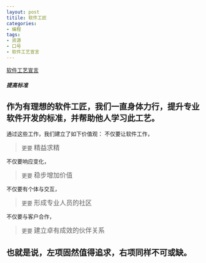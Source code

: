 ```yaml
---
layout: post
titile: 软件工匠
categories:
- 编程
tags:
- 资源
- 口号
- 软件工艺宣言
---
```

[软件工艺宣言](http://manifesto.softwarecraftsmanship.org/#/zh-cn)

##### 提高标准


## 作为有理想的软件工匠，我们一直身体力行，提升专业软件开发的标准，并帮助他人学习此工艺。
通过这些工作，我们建立了如下价值观：
不仅要让软件工作，
> 更要 <big>精益求精</big>

不仅要响应变化，
> 更要 <big>稳步增加价值</big>

不仅要有个体与交互，
> 更要 <big>形成专业人员的社区</big>

不仅要与客户合作，
> 更要 <big>建立卓有成效的伙伴关系</big>

## 也就是说，左项固然值得追求，右项同样不可或缺。